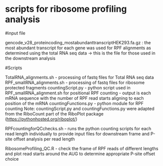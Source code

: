 # scripts for ribosome profiling analysis 

#input file

gencode_v28_proteincoding_mostabundanttranscriptHEK293.fa.gz : the most abundant transcript for each gene was used for RPF alignments as determined using the total RNA seq data -> this is the file for those used in the downstream analysis

#Scripts

TotalRNA_alignments.sh - processing of fastq files for Total RNA seq data
RPF_smallRNA_alignments.sh - processing of fastq files for ribosome protected fragments
countingScript.py - python script used in RPF_smallRNA_alignment.sh for positional RPF counting - output is each mRNA sequence with the number of RPF read starts aligning to each position of the mRNA
countingFunctions.py - python module for RPF counting
Note: countingScript.py and countingFunctions.py were adapted from the RiboCount part of the RiboPlot package (https://pythonhosted.org/riboplot/) 

RPFcountingforQCchecks.sh - runs the python counting scripts for each read length individually to provide input files for downstream frame and P-site offset analysis per read length

RibosomeProfiling_QC.R - check the frame of RPF reads of different lengths and plot read starts around the AUG to determine appropriate P-site offset choice

